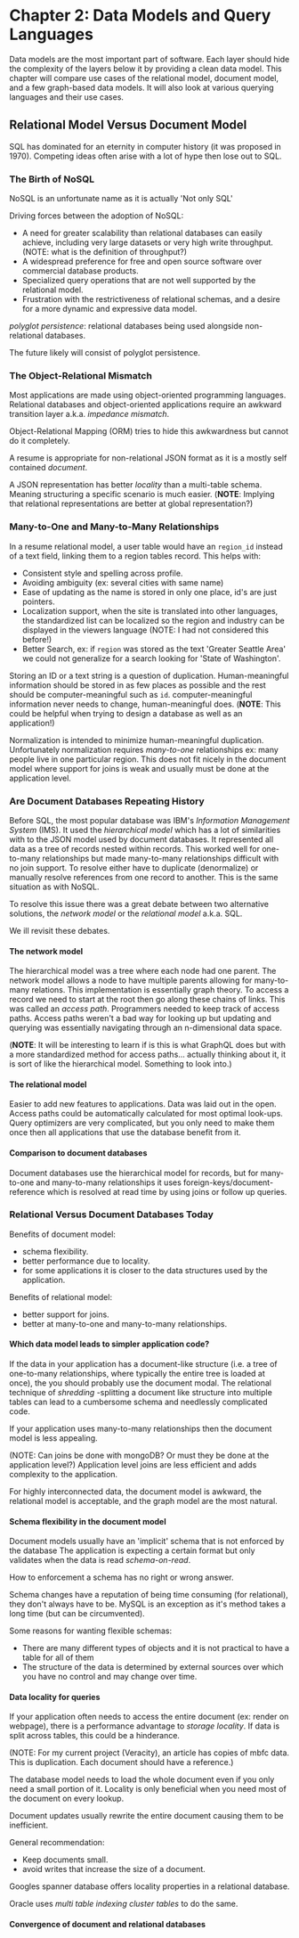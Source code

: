 # Chapter 2: Data Models and Query Languages

Data models are the most important part of software. Each layer should hide the complexity of the layers below it by providing a clean data model. This chapter will compare use cases of the relational model, document model, and a few graph-based data models. It will also look at various querying languages and their use cases.

## Relational Model Versus Document Model

SQL has dominated for an eternity in computer history (it was proposed in 1970). Competing ideas often arise with a lot of hype then lose out to SQL.

### The Birth of NoSQL

NoSQL is an unfortunate name as it is actually 'Not only SQL'

Driving forces between the adoption of NoSQL:

* A need for greater scalability than relational databases can easily achieve, including very large datasets or very high write throughput. (NOTE: what is the definition of throughput?)
* A widespread preference for free and open source software over commercial database products.
* Specialized query operations that are not well supported by the relational model.
* Frustration with the restrictiveness of relational schemas, and a desire for a more dynamic and expressive data model.

*polyglot persistence*: relational databases being used alongside non-relational databases.

The future likely will consist of polyglot persistence.

### The Object-Relational Mismatch

Most applications are made using object-oriented programming languages. Relational databases and object-oriented applications require an awkward transition layer a.k.a. *impedance mismatch*.

Object-Relational Mapping (ORM) tries to hide this awkwardness but cannot do it completely.

A resume is appropriate for non-relational JSON format as it is a mostly self contained *document*.

A JSON representation has better *locality* than a multi-table schema. Meaning structuring a specific scenario is much easier. (**NOTE**: Implying that relational representations are better at global representation?)

### Many-to-One and Many-to-Many Relationships

In a resume relational model, a user table would have an `region_id` instead of a text field, linking them to a region tables record. This helps with:

* Consistent style and spelling across profile.
* Avoiding ambiguity (ex: several cities with same name)
* Ease of updating as the name is stored in only one place, id's are just pointers.
* Localization support, when the site is translated into other languages, the standardized list can be localized so the region and industry can be displayed in the viewers language (NOTE: I had not considered this before!)
* Better Search, ex: if `region` was stored as the text 'Greater Seattle Area' we could not generalize for a search looking for 'State of Washington'.

Storing an ID or a text string is a question of duplication. Human-meaningful information should be stored in as few places as possible and the rest should be computer-meaningful such as `id`. computer-meaningful information never needs to change, human-meaningful does. (**NOTE**: This could be helpful when trying to design a database as well as an application!)

Normalization is intended to minimize human-meaningful duplication.
Unfortunately normalization requires *many-to-one* relationships ex: many people live in one particular region. This does not fit nicely in the document model where support for joins is weak and usually must be done at the application level.

### Are Document Databases Repeating History

Before SQL, the most popular database was IBM's *Information Management System* (IMS). It used the *hierarchical model* which has a lot of similarities with to the JSON model used by document databases. It represented all data as a tree of records nested within records. This worked well for one-to-many relationships but made many-to-many relationships difficult with no join support. To resolve either have to duplicate (denormalize) or manually resolve references from one record to another. This is the same situation as with NoSQL.

To resolve this issue there was a great debate between two alternative solutions, the *network model* or the *relational model* a.k.a. SQL.

We ill revisit these debates.

#### The network model

The hierarchical model was a tree where each node had one parent. The network model allows a node to have multiple parents allowing for many-to-many relations. This implementation is essentially graph theory. To access a record we need to start at the root then go along these chains of links. This was called an *access path*. Programmers needed to keep track of access paths. Access paths weren't a bad way for looking up but updating and querying was essentially navigating through an n-dimensional data space.

(**NOTE**: It will be interesting to learn if is this is what GraphQL does but with a more standardized method for access paths... actually thinking about it, it is sort of like the hierarchical model. Something to look into.)

#### The relational model

Easier to add new features to applications. Data was laid out in the open. Access paths could be automatically calculated for most optimal look-ups. Query optimizers are very complicated, but you only need to make them once then all applications that use the database benefit from it.

#### Comparison to document databases

Document databases use the hierarchical model for records, but for many-to-one and many-to-many relationships it uses foreign-keys/document-reference which is resolved at read time by using joins or follow up queries.

### Relational Versus Document Databases Today

Benefits of document model:

* schema flexibility.
* better performance due to locality.
* for some applications it is closer to the data structures used by the application.

Benefits of relational model:

* better support for joins.
* better at many-to-one and many-to-many relationships.

#### Which data model leads to simpler application code?

If the data in your application has a document-like structure (i.e. a tree of one-to-many relationships, where typically the entire tree is loaded at once), the you should probably use the document modal. The relational technique of *shredding* -splitting a document like structure into multiple tables can lead to a cumbersome schema and needlessly complicated code.

If your application uses many-to-many relationships then the document model is less appealing.

(NOTE: Can joins be done with mongoDB? Or must they be done at the application level?)
Application level joins are less efficient and adds complexity to the application.

For highly interconnected data, the document model is awkward, the relational model is acceptable, and the graph model are the most natural.

#### Schema flexibility in the document model

Document models usually have an 'implicit' schema that is not enforced by the database The application is expecting a certain format but only validates when the data is read *schema-on-read*.

How to enforcement a schema has no right or wrong answer.

Schema changes have a reputation of being time consuming (for relational), they don't always have to be. MySQL is an exception as it's method takes a long time (but can be circumvented).

Some reasons for wanting flexible schemas:

* There are many different types of objects and it is not practical to have a table for all of them
* The structure of the data is determined by external sources over which you have no control and may change over time.

#### Data locality for queries

If your application often needs to access the entire document (ex: render on webpage), there is a performance advantage to *storage locality*. If data is split across tables, this could be a hinderance.

(NOTE: For my current project (Veracity), an article has copies of mbfc data. This is duplication. Each document should have a reference.)

The database model needs to load the whole document even if you only need a small portion of it. Locality is only beneficial when you need most of the document on every lookup.

Document updates usually rewrite the entire document causing them to be inefficient.

General recommendation:

* Keep documents small.
* avoid writes that increase the size of a document.

Googles spanner database offers locality properties in a relational database.

Oracle uses *multi table indexing cluster tables* to do the same.

#### Convergence of document and relational databases
